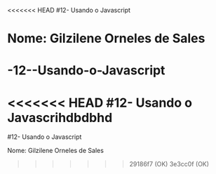 <<<<<<< HEAD
#12- Usando o Javascript

Nome: Gilzilene Orneles de Sales
=======
# -12--Usando-o-Javascript
<<<<<<< HEAD
#12- Usando o Javascrihdbdbhd
=======
#12- Usando o Javascript

Nome: Gilzilene Orneles de Sales
>>>>>>> 29186f7 (OK)
>>>>>>> 3e3cc0f (OK)
